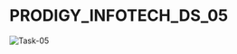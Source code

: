 # PRODIGY_INFOTECH_DS_05
![Task-05](https://github.com/user-attachments/assets/d549e119-b468-4ae8-8fd7-544e23cc516a)
